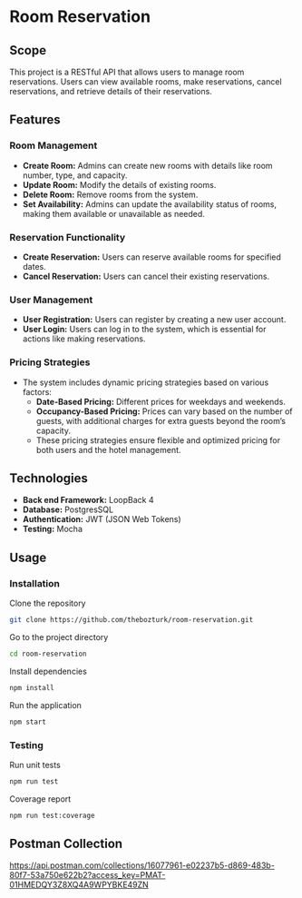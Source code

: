 # Room Reservation

## Scope

This project is a RESTful API that allows users to manage room reservations. Users can view available rooms, make reservations, cancel reservations, and retrieve details of their reservations.

## Features

### Room Management
- **Create Room:** Admins can create new rooms with details like room number, type, and capacity.
- **Update Room:** Modify the details of existing rooms.
- **Delete Room:** Remove rooms from the system.
- **Set Availability:** Admins can update the availability status of rooms, making them available or unavailable as needed.

### Reservation Functionality
- **Create Reservation:** Users can reserve available rooms for specified dates.
- **Cancel Reservation:** Users can cancel their existing reservations.

### User Management
- **User Registration:** Users can register by creating a new user account.
- **User Login:** Users can log in to the system, which is essential for actions like making reservations.

### Pricing Strategies
- The system includes dynamic pricing strategies based on various factors:
    - **Date-Based Pricing:** Different prices for weekdays and weekends.
    - **Occupancy-Based Pricing:** Prices can vary based on the number of guests, with additional charges for extra guests beyond the room’s capacity.
    - These pricing strategies ensure flexible and optimized pricing for both users and the hotel management.


## Technologies

- **Back end Framework:** LoopBack 4
- **Database:** PostgresSQL
- **Authentication:** JWT (JSON Web Tokens)
- **Testing:** Mocha

## Usage

### Installation

Clone the repository

```sh
git clone https://github.com/thebozturk/room-reservation.git
```

Go to the project directory

```sh
cd room-reservation
```

Install dependencies

```sh
npm install
```
Run the application

```sh
npm start
```

### Testing

Run unit tests

```sh
npm run test
```

Coverage report

```sh
npm run test:coverage
```

## Postman Collection

https://api.postman.com/collections/16077961-e02237b5-d869-483b-80f7-53a750e622b2?access_key=PMAT-01HMEDQY3Z8XQ4A9WPYBKE49ZN